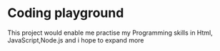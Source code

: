 # Coding playground

This project would enable me practise my Programming skills in Html, JavaScript,Node.js and i hope to expand more
